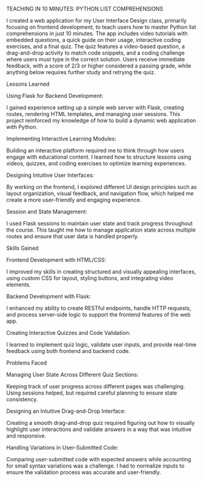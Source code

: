 TEACHING IN 10 MINUTES: PYTHON LIST COMPREHENSIONS

I created a web application for my User Interface Design class, primarily focusing on frontend development, to teach users how to master Python list comprehensions in just 10 minutes. The app includes video tutorials with embedded questions, a quick guide on their usage, interactive coding exercises, and a final quiz. The quiz features a video-based question, a drag-and-drop activity to match code snippets, and a coding challenge where users must type in the correct solution. Users receive immediate feedback, with a score of 2/3 or higher considered a passing grade, while anything below requires further study and retrying the quiz.

Lessons Learned

Using Flask for Backend Development:

I gained experience setting up a simple web server with Flask, creating routes, rendering HTML templates, and managing user sessions. This project reinforced my knowledge of how to build a dynamic web application with Python.

Implementing Interactive Learning Modules:

Building an interactive platform required me to think through how users engage with educational content. I learned how to structure lessons using videos, quizzes, and coding exercises to optimize learning experiences.

Designing Intuitive User Interfaces:

By working on the frontend, I explored different UI design principles such as layout organization, visual feedback, and navigation flow, which helped me create a more user-friendly and engaging experience.

Session and State Management:

I used Flask sessions to maintain user state and track progress throughout the course. This taught me how to manage application state across multiple routes and ensure that user data is handled properly.

Skills Gained

Frontend Development with HTML/CSS:

I improved my skills in creating structured and visually appealing interfaces, using custom CSS for layout, styling buttons, and integrating video elements.

Backend Development with Flask:

I enhanced my ability to create RESTful endpoints, handle HTTP requests, and process server-side logic to support the frontend features of the web app.

Creating Interactive Quizzes and Code Validation:

I learned to implement quiz logic, validate user inputs, and provide real-time feedback using both frontend and backend code.

Problems Faced

Managing User State Across Different Quiz Sections:

Keeping track of user progress across different pages was challenging. Using sessions helped, but required careful planning to ensure state consistency.

Designing an Intuitive Drag-and-Drop Interface:

Creating a smooth drag-and-drop quiz required figuring out how to visually highlight user interactions and validate answers in a way that was intuitive and responsive.

Handling Variations in User-Submitted Code:

Comparing user-submitted code with expected answers while accounting for small syntax variations was a challenge. I had to normalize inputs to ensure the validation process was accurate and user-friendly.
